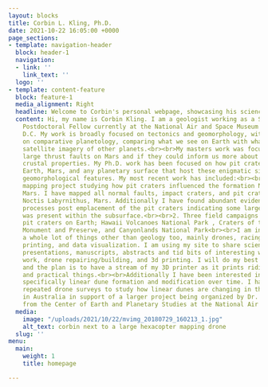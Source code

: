 ```yaml
---
layout: blocks
title: Corbin L. Kling, Ph.D.
date: 2021-10-22 16:05:00 +0000
page_sections:
- template: navigation-header
  block: header-1
  navigation:
  - link: ''
    link_text: ''
  logo: ''
- template: content-feature
  block: feature-1
  media_alignment: Right
  headline: Welcome to Corbin's personal webpage, showcasing his science and hobbies
  content: Hi, my name is Corbin Kling. I am a geologist working as a Smithsonian
    Postdoctoral Fellow currently at the National Air and Space Museum in Washington
    D.C. My work is broadly focused on tectonics and geomorphology, with an emphasis
    on comparative planetology, comparing what we see on Earth with what we see in
    satellite imagery of other planets.<br><br>My masters work was focused on investigating
    large thrust faults on Mars and if they could inform us more about the subsurface
    crustal properties. My Ph.D. work has been focused on how pit craters form on
    Earth, Mars, and any planetary surface that host these enigmatic sinkhole-like
    geomorphological features. My most recent work has included:<br><br>1. A large
    mapping project studying how pit craters influenced the formation Noctis Labyrinthus,
    Mars. I have mapped all normal faults, impact craters, and pit craters within
    Noctis Labyrnithus, Mars. Additionally I have found abundant evidence for periglacial
    processes post emplacement of the pit craters indicating some large volatile reservoir
    was present within the subsurface.<br><br>2. Three field campaigns to look at
    pit craters on Earth; Hawaii Volcanoes National Park , Craters of the Moon National
    Monument and Preserve, and Canyonlands National Park<br><br>I am interested in
    a whole lot of things other than geology too, mainly drones, racing drones, 3D
    printing, and data visualization. I am using my site to share science (poster
    presentations, manuscripts, abstracts and tid bits of interesting work), drone
    work, drone repairing/building, and 3d printing. I will do my best to update weekly
    and the plan is to have a stream of my 3D printer as it prints ridiculousness
    and practical things.<br><br>Additionally I have been interested in aeolian processes,
    specifically linear dune formation and modification over time. I have been utilizing
    repeated drone surveys to study how linear dunes are changing in the Simpson Desert
    in Australia in support of a larger project being organized by Dr. Bob Craddock
    from the Center of Earth and Planetary Studies at the National Air and Space Museum.
  media:
    image: "/uploads/2021/10/22/mvimg_20180729_160213_1.jpg"
    alt_text: corbin next to a large hexacopter mapping drone
  slug: ''
menu:
  main:
    weight: 1
    title: homepage

---
```

